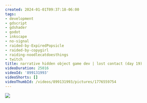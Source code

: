 ```yaml
---
created: 2024-01-01T09:37:18-06:00
tags:
- development
- gdscript
- gdshader
- godot
- inkscape
- no-signal
- raided-by-ExpiredPopsicle
- raided-by-copygirl
- raiding-noodlecatdoesthings
- twitch
title: narrative hidden object game dev | lost contact (day 19)
videoDuration: 25016
videoId: '899131993'
videoShorts: []
videoThumbId: /videos/899131993/pictures/1776559754
---
```


![](20240101153718.jpg)
